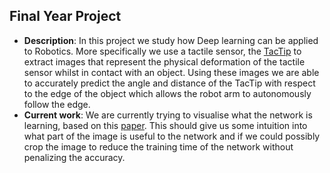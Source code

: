 ## Final Year Project
- **Description**:
In this project we study how Deep learning can be applied to Robotics. More specifically we use a tactile sensor, the [TacTip](https://softroboticstoolkit.com/tactip) 
to extract images that represent the physical deformation of the tactile sensor whilst in contact with an object. Using these images we are able to
accurately predict the angle and distance of the TacTip with respect to the edge of the object which allows the robot arm to autonomously
follow the edge.
- **Current work**:
We are currently trying to visualise what the network is learning, based on this [paper](https://arxiv.org/abs/1311.2901). This should give
us some intuition into what part of the image is useful to the network and if we could possibly crop the image to reduce the training time
of the network without penalizing the accuracy.
